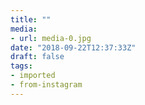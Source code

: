 ```yaml
---
title: ""
media:
- url: media-0.jpg
date: "2018-09-22T12:37:33Z"
draft: false
tags:
- imported
- from-instagram
---
```


